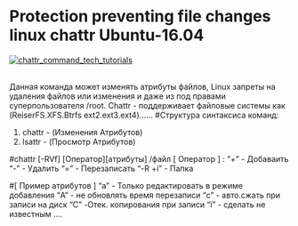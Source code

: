 # Protection preventing file changes linux chattr Ubuntu-16.04
<a href="https://ibb.co/hSHFZJ"><img src="https://preview.ibb.co/eboNEJ/chattr_command_tech_tutorials.jpg" alt="chattr_command_tech_tutorials" border="0"></a><br /><a target='_blank' ></a><br />

Данная  команда может изменять атрибуты файлов, Linux запреты на удаления файлов или изменения и даже из под правами суперпользователя /root.
Chattr - поддерживает файловые системы как (ReiserFS.XFS.Btrfs ext2.ext3.ext4)......
#Структура синтаксиса команд:
1. chattr - (Изменения Атрибутов) 
2. lsattr - (Просмотр Атрибутов)

#chattr [-RVf] [Оператор][атрибуты] /файл
[ Оператор ] :
“+” - Добаваить 
“-” - Удалить 
“=” - Перезаписать 
“-R +i” - Папка 

#[ Пример атрибутов ]
“a” - Только редактировать в режиме добавления 
“A” - не обновлять время перезаписи 
“c” - авто.сжать при записи на диск 
“C” -Отек. копирования при записи 
“i” - сделать не известным …. 


